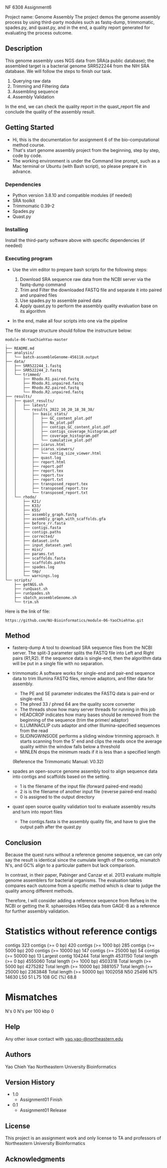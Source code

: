 NF 6308 Assignment6

Project name: Genome Assembly
The project demos the genome assembly process by using
third-party modules such as fastq-dump, trimmomatic,
spades.py, and quast.py, and in the end, a quality report
generated for evaluating the process outcome.


## Description

This genome assembly uses NGS data from SRA(a public database);
the assembled target is a bacterial genome SRR522244 from the
NIH SRA database. We will follow the steps to finish our task. 
1. Querying raw data 
2. Trimming and Filtering data 
3. Assembling sequence 
4. Assembly Validation

In the end, we can check the quality report in the quast_report
file and conclude the quality of the assembly result.


## Getting Started

* Hi, this is the documentation for assignment 6 of the bio-computational method course.
* That's start genome assembly project from the beginning, step by step, code by code.
* The working environment is under the Command line prompt, such as a Mac terminal or
Ubuntu (with Bash script), so please prepare it in advance.   


### Dependencies

* Python version 3.8.10 and compatible modules (if needed)
* SRA toolkit 
* Trimmomatic 0.39-2
* Spades.py
* Quast.py


### Installing

Install the third-party software above with specific dependencies
(if needed)

### Executing program

* Use the vim editor to prepare bash scripts for the following steps:

  1. Download SRA sequence raw data from the NCBI server via the fastq-dump command
  2. Trim and Filter the downloaded FASTQ file and separate it into paired and unpaired files
  3. Use spades.py to assemble paired data
  4. Apply quast.py to perform the assembly quality evaluation base on its algorithm 

* In the end, make all four scripts into one via the pipeline


The file storage structure should follow the instructure
below:  


```
module-06-YaoChiehYao-master
.
├── README.md
├── analysis/
│   └── batch-assembleGenome-456118.output
├── data/
│   ├── SRR522244_1.fastq
│   ├── SRR522244_2.fastq
│   └── trimmed/
│       ├── Rhodo.R1.paired.fastq
│       ├── Rhodo.R1.unpaired.fastq
│       ├── Rhodo.R2.paired.fastq
│       └── Rhodo.R2.unpaired.fastq
├── results/
│   ├── quast_results/
│   │   ├── latest/
│   │   └── results_2022_10_20_18_38_38/
│   │       ├── basic_stats/
│   │       │   ├── GC_content_plot.pdf
│   │       │   ├── Nx_plot.pdf
│   │       │   ├── contigs_GC_content_plot.pdf
│   │       │   ├── contigs_coverage_histogram.pdf
│   │       │   ├── coverage_histogram.pdf
│   │       │   └── cumulative_plot.pdf
│   │       ├── icarus.html
│   │       ├── icarus_viewers/
│   │       │   └── contig_size_viewer.html
│   │       ├── quast.log
│   │       ├── report.html
│   │       ├── report.pdf
│   │       ├── report.tex
│   │       ├── report.tsv
│   │       ├── report.txt
│   │       ├── transposed_report.tex
│   │       ├── transposed_report.tsv
│   │       └── transposed_report.txt
│   └── rhodo/
│       ├── K21/
│       ├── K33/
│       ├── K55/
│       ├── assembly_graph.fastg
│       ├── assembly_graph_with_scaffolds.gfa
│       ├── before_rr.fasta
│       ├── contigs.fasta
│       ├── contigs.paths
│       ├── corrected/
│       ├── dataset.info
│       ├── input_dataset.yaml
│       ├── misc/
│       ├── params.txt
│       ├── scaffolds.fasta
│       ├── scaffolds.paths
│       ├── spades.log
│       ├── tmp/
│       └── warnings.log
└── scripts/
    ├── getNGS.sh
    ├── runQuast.sh
    ├── runSpades.sh
    ├── sbatch_assembleGenome.sh
    └── trim.sh
```


  Here is the link of file: 
```
https://github.com/NU-Bioinformatics/module-06-YaoChiehYao.git
```

## Method

* fasterq-dump
  A tool to download SRA sequence files from the NCBI server. The split-3 parameter splits the FASTQ file into Left and Right pairs (R1,R2). If the sequence data is single-end, then the algorithm data will be put in a single file with no separation. 

* trimmomatic
  A software works for single-end and pair-end sequence data to trim Illumina FASTQ files, remove adaptors, and filter data for assembly.
  
  - The PE and SE parameter indicates the FASTQ data is pair-end or single-end. 
  - The phred 33 / phred 64 are the quality score converter 
  - The threads show how many server threads for running in this job
  - HEADCROP indicates how many bases should be removed from the beginning of the sequence (trim the primer/ adaptor)
  - ILLUMINACLIP cuts adaptor and other Illumina-specified sequences from the read
  - SLIDINGWINSODE performs a sliding window trimming approach. It starts scanning from the 5' end and clips the reads once the average quality within the window falls below a threshold
  - MINLEN drops the minimum reads if it is less than a specified length
   
  (Reference the Trimmomatic Manual: V0.32)

* spades
  an open-source genome assembly tool to align sequence data into contigs
  and scaffolds based on the setting.

  - 1 is the filename of the input file (forward paired-end reads)
  - 2 is is the filename of another input file (reverse paired-end reads)
  - 0 is assigned to the output directory

* quast
  open source quality validation tool to evaluate assembly results and
  turn into report files

  - The contigs.fasta is the assembly quality file, and have to give the output path after the quast.py

## Conclusion
Because the quest runs without a reference genome sequence, we can only say the result is identical since
the cumulate length of the contig, mismatch N's, and GC% align to a particular pattern but lack comparison.

In contrast, in their paper, Pabinger and Canzar et al. 2013 evaluate multiple genome assemblers for bacterial organisms. The evaluation tables compares each outcome from a specific method which is clear to judge the quality among different methods. 

Therefore, I will consider adding a reference sequence from Refseq in the NCBI or getting the R. sphaeroides HiSeq data from GAGE-B as a reference for further assembly validation.



# Statistics without reference	contigs
contigs	                        323
contigs (>= 0 bp)	              420
contigs (>= 1000 bp)	          285
contigs (>= 5000 bp)	          200
contigs (>= 10000 bp)	          147
contigs (>= 25000 bp)	          54
contigs (>= 50000 bp)	          13
Largest contig	                104244
Total length	                  4531150
Total length (>= 0 bp)	        4555060
Total length (>= 1000 bp)	      4503318
Total length (>= 5000 bp)	      4275282
Total length (>= 10000 bp)	    3881057
Total length (>= 25000 bp)	    2363848
Total length (>= 50000 bp)	    1002058
N50	                            25496
N75	                            14630
L50	                            51
L75	                            108
GC (%)	                        68.8
# Mismatches	
N's	                            0
N's per 100 kbp	                0



## Help

Any other issue contact with yao.yao-@northeastern.edu


## Authors

Yao Chieh Yao
Northeastern University Bioinformatics


## Version History

* 1.0
    * Assignment01 Finish 
* 0.1
    * Assignment01 Release 


## License

This project is an assignment work and only license to TA and professors of Northeastern University Bioinformatics 


## Acknowledgments
